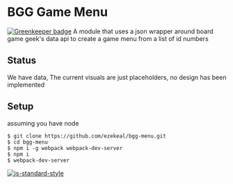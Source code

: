 # BGG Game Menu

[![Greenkeeper badge](https://badges.greenkeeper.io/ezekeal/bgg-menu.svg)](https://greenkeeper.io/)
A module that uses a json wrapper around board game geek's data api to create a game menu from a list of id numbers

## Status
We have data, The current visuals are just placeholders, no design has been implemented

## Setup
assuming you have node

```
$ git clone https://github.com/ezekeal/bgg-menu.git
$ cd bgg-menu
$ npm i -g webpack webpack-dev-server
$ npm i
$ webpack-dev-server
```

[![js-standard-style](https://cdn.rawgit.com/feross/standard/master/badge.svg)](https://github.com/feross/standard)
